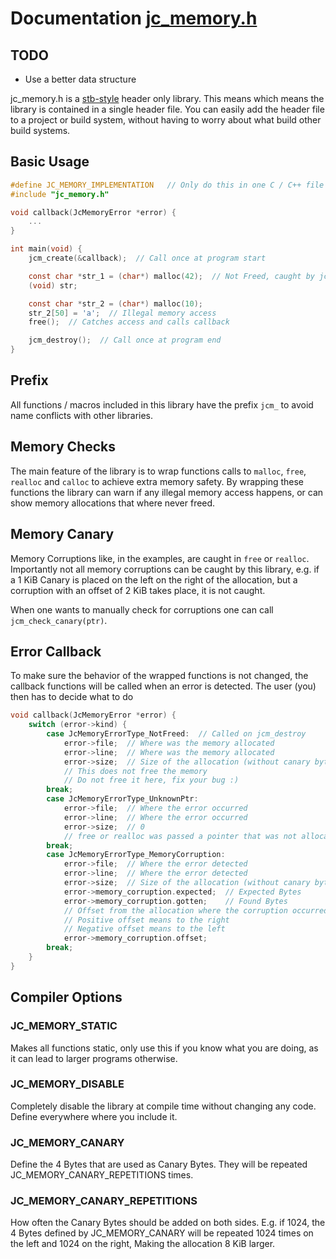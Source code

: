 # Documentation [jc_memory.h](../jc_memory.h)


## TODO
- Use a better data structure

jc_memory.h is a
[stb-style](https://github.com/nothings/stb/blob/master/docs/stb_howto.txt)
header only library.
This means which means the library is contained in a single header file.
You can easily add the header file to a project or build system,
without having to worry about what build other build systems.

## Basic Usage
```C
#define JC_MEMORY_IMPLEMENTATION   // Only do this in one C / C++ file
#include "jc_memory.h"

void callback(JcMemoryError *error) {
    ...
}

int main(void) {
    jcm_create(&callback);  // Call once at program start

    const char *str_1 = (char*) malloc(42);  // Not Freed, caught by jcm_destroy()
    (void) str;

    const char *str_2 = (char*) malloc(10);
    str_2[50] = 'a';  // Illegal memory access
    free();  // Catches access and calls callback

    jcm_destroy();  // Call once at program end
}
```

## Prefix
All functions / macros included in this library have the prefix `jcm_`
to avoid name conflicts with other libraries.

## Memory Checks
The main feature of the library is to wrap functions calls to
`malloc`, `free`, `realloc` and `calloc` to achieve extra memory safety.
By wrapping these functions the library can warn if any illegal
memory access happens, or can show memory allocations that where never freed.

## Memory Canary
Memory Corruptions like, in the examples, are caught in `free` or `realloc`.
Importantly not all memory corruptions can be caught by this library,
e.g. if a 1 KiB Canary is placed on the left on the right of the allocation,
but a corruption with an offset of 2 KiB takes place, it is not caught.

When one wants to manually check for corruptions one can call
`jcm_check_canary(ptr)`.

## Error Callback
To make sure the behavior of the wrapped functions is not changed,
the callback functions will be called when an error is detected.
The user (you) then has to decide what to do

```C
void callback(JcMemoryError *error) {
    switch (error->kind) {
        case JcMemoryErrorType_NotFreed:  // Called on jcm_destroy
            error->file;  // Where was the memory allocated
            error->line;  // Where was the memory allocated
            error->size;  // Size of the allocation (without canary bytes)
            // This does not free the memory
            // Do not free it here, fix your bug :)
        break;
        case JcMemoryErrorType_UnknownPtr:
            error->file;  // Where the error occurred
            error->line;  // Where the error occurred
            error->size;  // 0
            // free or realloc was passed a pointer that was not allocated by this library
        break;
        case JcMemoryErrorType_MemoryCorruption:
            error->file;  // Where the error detected
            error->line;  // Where the error detected
            error->size;  // Size of the allocation (without canary bytes)
            error->memory_corruption.expected;  // Expected Bytes
            error->memory_corruption.gotten;    // Found Bytes
            // Offset from the allocation where the corruption occurred
            // Positive offset means to the right
            // Negative offset means to the left
            error->memory_corruption.offset;
        break;
    }
}
```


## Compiler Options
### JC_MEMORY_STATIC
Makes all functions static, only use this if you know what you are doing, as it can lead to larger programs otherwise.

### JC_MEMORY_DISABLE
Completely disable the library at compile time without changing any code. 
Define everywhere where you include it.


### JC_MEMORY_CANARY
Define the 4 Bytes that are used as Canary Bytes.
They will be repeated JC_MEMORY_CANARY_REPETITIONS times.

### JC_MEMORY_CANARY_REPETITIONS
How often the Canary Bytes should be added on both sides.
E.g. if 1024, the 4 Bytes defined by JC_MEMORY_CANARY will be repeated
1024 times on the left and 1024 on the right,
Making the allocation 8 KiB larger.


